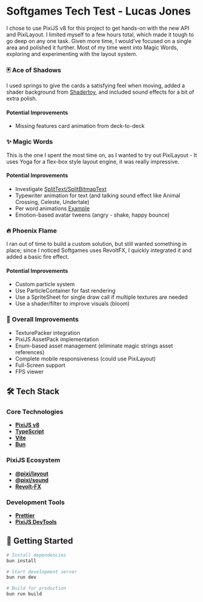 # Softgames Tech Test - Lucas Jones

I chose to use PixiJS v8 for this project to get hands-on with the new API and PixiLayout. I limited myself to a few hours total, which made it tough to go deep on any one task. 
Given more time, I would’ve focused on a single area and polished it further. Most of my time went into Magic Words, exploring and experimenting with the layout system.

### 🃏 Ace of Shadows

I used springs to give the cards a satisfying feel when moving, added a shader background from [Shadertoy](https://www.shadertoy.com/view/XXtBRr), and included sound effects for a bit of extra polish.


#### Potential Improvements
 - Missing features card animation from deck-to-deck

### ✨ Magic Words

This is the one I spent the most time on, as I wanted to try out PixiLayout - It uses Yoga for a flex-box style layout engine, it was really impressive.

#### Potential Improvements

- Investigate [SplitText/SplitBitmapText](https://pixijs.com/8.x/guides/components/scene-objects/text/split-text)
- Typewriter animation for text (and talking sound effect like Animal Crossing, Celeste, Undertale)
- Per word animations [Example](https://github.com/LeiQiaoZhi/Easy-Text-Effects-for-Unity)
- Emotion-based avatar tweens (angry - shake, happy bounce)


### 🔥 Phoenix Flame

I ran out of time to build a custom solution, but still wanted something in place; since I noticed Softgames uses RevoltFX, I quickly integrated it and added a basic fire effect.

#### Potential Improvements
- Custom particle system
- Use ParticleContainer for fast rendering
- Use a SpriteSheet for single draw call if multiple textures are needed
- Use a shader/filter to improve visuals (bloom)

### 🚀 Overall Improvements
- TexturePacker integration
- PixiJS AssetPack implementation
- Enum-based asset management (eliminate magic strings asset references)
- Complete mobile responsiveness (could use PixiLayout)
- Full-Screen support
- FPS viewer


## 🛠️ Tech Stack

### Core Technologies
- **[PixiJS v8](https://pixijs.com/)**
- **[TypeScript](https://www.typescriptlang.org/)**
- **[Vite](https://vitejs.dev/)**
- **[Bun](https://bun.sh/)**

### PixiJS Ecosystem
- **[@pixi/layout](https://www.npmjs.com/package/@pixi/layout)**
- **[@pixi/sound](https://www.npmjs.com/package/@pixi/sound)**
- **[Revolt-FX](https://www.npmjs.com/package/revolt-fx)**

### Development Tools
- **[Prettier](https://prettier.io/)**
- **[PixiJS DevTools](https://pixijs.io/devtools/)**

## 🚀 Getting Started

```bash
# Install dependencies
bun install

# Start development server
bun run dev

# Build for production
bun run build
```


